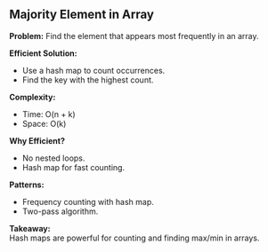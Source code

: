## Majority Element in Array

**Problem:** Find the element that appears most frequently in an array.

**Efficient Solution:**
- Use a hash map to count occurrences.
- Find the key with the highest count.

**Complexity:**
- Time: O(n + k)
- Space: O(k)

**Why Efficient?**
- No nested loops.
- Hash map for fast counting.

**Patterns:**
- Frequency counting with hash map.
- Two-pass algorithm.

**Takeaway:**  
Hash maps are powerful for counting and finding max/min in arrays.